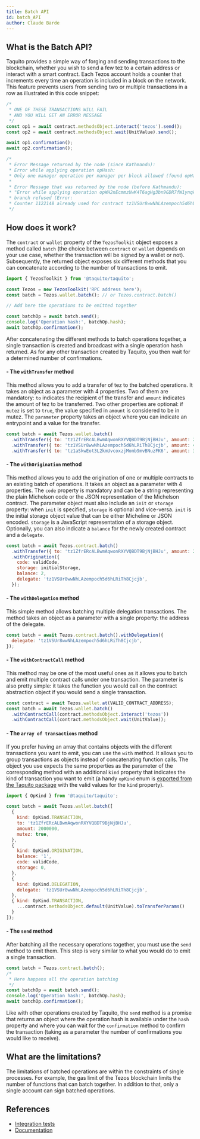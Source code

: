 ```yaml
---
title: Batch API
id: batch_API
author: Claude Barde
---
```


## What is the Batch API?

Taquito provides a simple way of forging and sending transactions to the blockchain, whether you wish to send a few tez to a certain address or interact with a smart contract. Each Tezos account holds a counter that increments every time an operation is included in a block on the network. This feature prevents users from sending two or multiple transactions in a row as illustrated in this code snippet:

```js
/*
 * ONE OF THESE TRANSACTIONS WILL FAIL
 * AND YOU WILL GET AN ERROR MESSAGE
 */
const op1 = await contract.methodsObject.interact('tezos').send();
const op2 = await contract.methodsObject.wait(UnitValue).send();

await op1.confirmation();
await op2.confirmation();

/*
 * Error Message returned by the node (since Kathmandu):
 * Error while applying operation opHash:
 * Only one manager operation per manager per block allowed (found opHash2 with Xtez fee).
 *
 * Error Message that was returned by the node (before Kathmandu):
 * "Error while applying operation opWH2nEcmmzUwK4T6agHg3bn9GDR7fW1ynqWL58AVRAb7aZFciD:
 * branch refused (Error:
 * Counter 1122148 already used for contract tz1VSUr8wwNhLAzempoch5d6hLRiTh8Cjcjb (expected 1122149))"
 */
```

## How does it work?

The `contract` or `wallet` property of the `TezosToolkit` object exposes a method called `batch` (the choice between `contract` or `wallet` depends on your use case, whether the transaction will be signed by a wallet or not). Subsequently, the returned object exposes six different methods that you can concatenate according to the number of transactions to emit.

```js
import { TezosToolkit } from '@taquito/taquito';

const Tezos = new TezosToolkit('RPC address here');
const batch = Tezos.wallet.batch(); // or Tezos.contract.batch()

// Add here the operations to be emitted together

const batchOp = await batch.send();
console.log('Operation hash:', batchOp.hash);
await batchOp.confirmation();
```

After concatenating the different methods to batch operations together, a single transaction is created and broadcast with a single operation hash returned. As for any other transaction created by Taquito, you then wait for a determined number of confirmations.

#### - The `withTransfer` method

This method allows you to add a transfer of tez to the batched operations. It takes an object as a parameter with 4 properties. Two of them are mandatory: `to` indicates the recipient of the transfer and `amount` indicates the amount of tez to be transferred. Two other properties are optional: if `mutez` is set to `true`, the value specified in `amount` is considered to be in mutez. The `parameter` property takes an object where you can indicate an entrypoint and a value for the transfer.

```js
const batch = await Tezos.wallet.batch()
  .withTransfer({ to: 'tz1ZfrERcALBwmAqwonRXYVQBDT9BjNjBHJu', amount: 2 })
  .withTransfer({ to: 'tz1VSUr8wwNhLAzempoch5d6hLRiTh8Cjcjb', amount: 4000000, mutez: true })
  .withTransfer({ to: 'tz1aSkwEot3L2kmUvcoxzjMomb9mvBNuzFK6', amount: 3 });
```

#### - The `withOrigination` method

This method allows you to add the origination of one or multiple contracts to an existing batch of operations. It takes an object as a parameter with 4 properties. The `code` property is mandatory and can be a string representing the plain Michelson code or the JSON representation of the Michelson contract. The parameter object must also include an `init` or `storage` property: when `init` is specified, `storage` is optional and vice-versa. `init` is the initial storage object value that can be either Micheline or JSON encoded. `storage` is a JavaScript representation of a storage object. Optionally, you can also indicate a `balance` for the newly created contract and a `delegate`.

```js
const batch = await Tezos.contract.batch()
  .withTransfer({ to: 'tz1ZfrERcALBwmAqwonRXYVQBDT9BjNjBHJu', amount: 2 })
  .withOrigination({
    code: validCode,
    storage: initialStorage,
    balance: 2,
    delegate: 'tz1VSUr8wwNhLAzempoch5d6hLRiTh8Cjcjb',
  });
```

#### - The `withDelegation` method

This simple method allows batching multiple delegation transactions. The method takes an object as a parameter with a single property: the address of the delegate.

```js
const batch = await Tezos.contract.batch().withDelegation({
  delegate: 'tz1VSUr8wwNhLAzempoch5d6hLRiTh8Cjcjb',
});
```

#### - The `withContractCall` method

This method may be one of the most useful ones as it allows you to batch and emit multiple contract calls under one transaction. The parameter is also pretty simple: it takes the function you would call on the contract abstraction object if you would send a single transaction.

```js
const contract = await Tezos.wallet.at(VALID_CONTRACT_ADDRESS);
const batch = await Tezos.wallet.batch()
  .withContractCall(contract.methodsObject.interact('tezos'))
  .withContractCall(contract.methodsObject.wait(UnitValue));
```

#### - The `array of transactions` method

If you prefer having an array that contains objects with the different transactions you want to emit, you can use the `with` method. It allows you to group transactions as objects instead of concatenating function calls. The object you use expects the same properties as the parameter of the corresponding method with an additional `kind` property that indicates the kind of transaction you want to emit (a handy `opKind` enum is [exported from the Taquito package](https://github.com/ecadlabs/taquito/blob/master/packages/taquito-rpc/src/opkind.ts) with the valid values for the `kind` property).

```js
import { OpKind } from '@taquito/taquito';

const batch = await Tezos.wallet.batch([
  {
    kind: OpKind.TRANSACTION,
    to: 'tz1ZfrERcALBwmAqwonRXYVQBDT9BjNjBHJu',
    amount: 2000000,
    mutez: true,
  },
  {
    kind: OpKind.ORIGINATION,
    balance: '1',
    code: validCode,
    storage: 0,
  },
  {
    kind: OpKind.DELEGATION,
    delegate: 'tz1VSUr8wwNhLAzempoch5d6hLRiTh8Cjcjb',
  },
  { kind: OpKind.TRANSACTION,
    ...contract.methodsObject.default(UnitValue).toTransferParams()
  }
]);
```

#### - The `send` method

After batching all the necessary operations together, you must use the `send` method to emit them. This step is very similar to what you would do to emit a single transaction.

```js
const batch = Tezos.contract.batch();
/*
 * Here happens all the operation batching
 */
const batchOp = await batch.send();
console.log('Operation hash:', batchOp.hash);
await batchOp.confirmation();
```

Like with other operations created by Taquito, the `send` method is a promise that returns an object where the operation hash is available under the `hash` property and where you can wait for the `confirmation` method to confirm the transaction (taking as a parameter the number of confirmations you would like to receive).

## What are the limitations?

The limitations of batched operations are within the constraints of single processes. For example, the gas limit of the Tezos blockchain limits the number of functions that can batch together.
In addition to that, only a single account can sign batched operations.

## References

- [Integration tests](https://github.com/ecadlabs/taquito/blob/master/integration-tests/batch-api.spec.ts)
- [Documentation](https://taquito.io/typedoc/classes/_taquito_taquito.walletoperationbatch.html)

